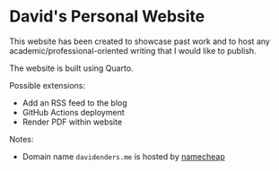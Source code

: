 # David's Personal Website

This website has been created to showcase past work and to host any academic/professional-oriented writing that I would like to publish.

The website is built using Quarto.

Possible extensions:

- Add an RSS feed to the blog
- GitHub Actions deployment
- Render PDF within website

Notes:

- Domain name `davidenders.me` is hosted by [namecheap](https://www.namecheap.com/)
